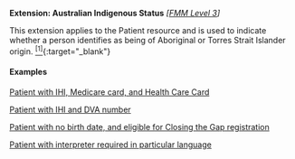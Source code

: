 **Extension: Australian Indigenous Status** *[[FMM Level 3](guidance.html)]*

This extension applies to the Patient resource and is used to indicate whether a person identifies as being of Aboriginal or Torres Strait Islander origin. [<sup>[1]</sup>](http://meteor.aihw.gov.au/content/index.phtml/itemId/602543){:target="_blank"}

#### Examples

[Patient with IHI, Medicare card, and Health Care Card](Patient-example0.html)

[Patient with IHI and DVA number](Patient-example1.html)

[Patient with no birth date, and eligible for Closing the Gap registration](Patient-example2.html)

[Patient with interpreter required in particular language](Patient-example6.html)
